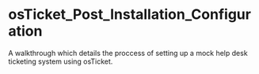 # osTicket_Post_Installation_Configuration
A walkthrough which details the proccess of setting up a mock help desk ticketing system using osTicket. 

